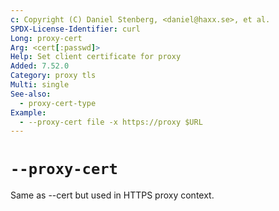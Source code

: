 ```yaml
---
c: Copyright (C) Daniel Stenberg, <daniel@haxx.se>, et al.
SPDX-License-Identifier: curl
Long: proxy-cert
Arg: <cert[:passwd]>
Help: Set client certificate for proxy
Added: 7.52.0
Category: proxy tls
Multi: single
See-also:
  - proxy-cert-type
Example:
  - --proxy-cert file -x https://proxy $URL
---
```


# `--proxy-cert`

Same as --cert but used in HTTPS proxy context.
